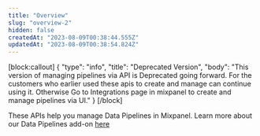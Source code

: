 ```yaml
---
title: "Overview"
slug: "overview-2"
hidden: false
createdAt: "2023-08-09T00:38:44.555Z"
updatedAt: "2023-08-09T00:38:54.824Z"
---
```

[block:callout]
 {
   "type": "info",
   "title": "Deprecated Version",
   "body": "This version of managing pipelines via API is Deprecated going forward. For the customers who earlier used these apis to create and manage can continue using it. Otherwise Go to Integrations page in mixpanel to create and manage pipelines via UI."
 }
[/block]

These APIs help you manage Data Pipelines in Mixpanel. Learn more about our Data Pipelines add-on [here](https://docs.mixpanel.com/docs/data-pipelines)
